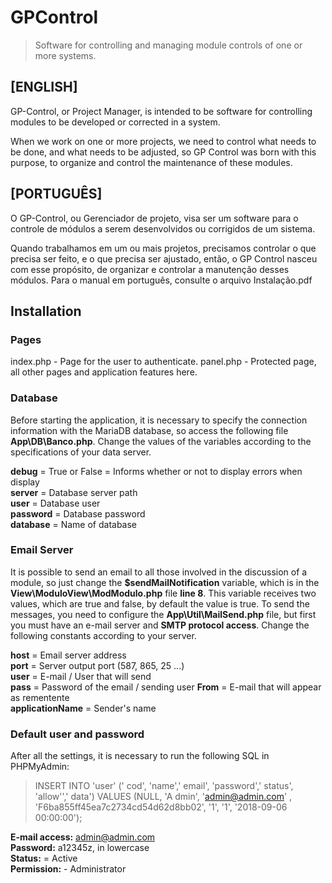 # GPControl
> Software for controlling and managing module controls of one or more systems.

## [ENGLISH]
GP-Control, or Project Manager, is intended to be software for controlling modules to be developed or corrected in a system.

When we work on one or more projects, we need to control what needs to be done, and what needs to be adjusted, so GP Control was born with this purpose, to organize and control the maintenance of these modules.

## [PORTUGUÊS]
O GP-Control, ou Gerenciador de projeto, visa ser um software para o controle de módulos a serem desenvolvidos ou corrigidos de um sistema. 

Quando trabalhamos em um ou mais projetos, precisamos controlar o que precisa ser feito, e o que precisa ser ajustado, então, o GP Control nasceu com esse propósito, de organizar e controlar a manutenção desses módulos.
Para o manual em português, consulte o arquivo Instalação.pdf

## Installation

### Pages
index.php - Page for the user to authenticate.
panel.php - Protected page, all other pages and application features here.

### Database
Before starting the application, it is necessary to specify the connection information with the MariaDB database, so access the following file **App\DB\Banco.php**.
Change the values of the variables according to the specifications of your data server.

**debug** = True or False = Informs whether or not to display errors when display  
**server** = Database server path  
**user** = Database user  
**password** = Database password  
**database** = Name of database  

### Email Server
It is possible to send an email to all those involved in the discussion of a module, so just change the **$sendMailNotification** variable, which is in the **View\ModuloView\ModModulo.php** file **line 8**. This variable receives two values, which are true and false, by default the value is true.
To send the messages, you need to configure the **App\Util\MailSend.php** file, but first you must have an e-mail server and **SMTP protocol access**.
Change the following constants according to your server.  

**host**  = Email server address  
**port** = Server output port (587, 865, 25 ...)  
**user** = E-mail / User that will send  
**pass** = Password of the email / sending user
**From** = E-mail that will appear as rementente  
**applicationName** = Sender's name  

### Default user and password
After all the settings, it is necessary to run the following SQL in PHPMyAdmin:  
> INSERT INTO 'user' (' cod', 'name',' email', 'password',' status', 'allow'',' data') VALUES (NULL, 'A dmin', 'admin@admin.com' , 'F6ba855ff45ea7c2734cd54d62d8bb02', '1', '1', '2018-09-06 00:00:00');

**E-mail access:** admin@admin.com  
**Password:** a12345z, in lowercase  
**Status:** = Active  
**Permission:** - Administrator  


